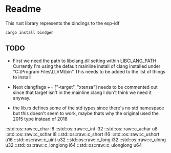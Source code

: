 # Readme

This rust library represents the bindings to the esp-idf

```
cargo install bindgen
```

## TODO

  * First we need the path to libclang.dll setting within LIBCLANG_PATH
    Currently I'm using the default mainline install of clang installed under
    "C:\Program Files\LLVM\bin"
    This needs to be added to the list of things to install

  * Next clangflags += ["-target", "xtensa"] needs to be commented out
    since that target isn't in the mainline clang
    I don't think we need it anyway.

  * the lib.rs defines some of the std types since there's no std namespace
    but this doesn't seem to work, maybe thats why the original used the 2015 type instead of 2018


::std::os::raw::c_char		i8
::std::os::raw::c_int		i32
::std::os::raw::c_uchar		u8
::std::os::raw::c_schar		i8
::std::os::raw::c_short		i16
::std::os::raw::c_ushort	u16
::std::os::raw::c_uint		u32
::std::os::raw::c_long		i32
::std::os::raw::c_ulong		u32
::std::os::raw::c_longlong	i64
::std::os::raw::c_ulonglong	u64
